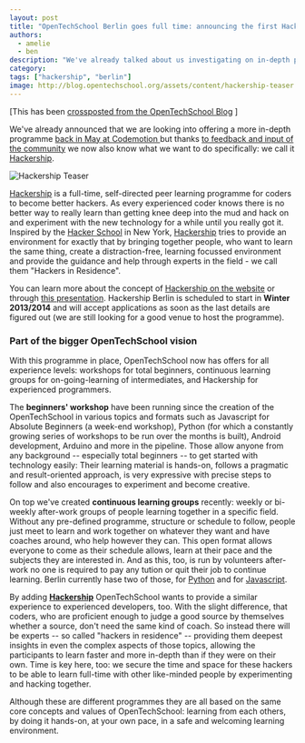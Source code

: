 ```yaml
---
layout: post
title: "OpenTechSchool Berlin goes full time: announcing the first Hackership programme"
authors:
  - amelie
  - ben
description: "We've already talked about us investigating on in-depth programmes before, but now it is official: The OpenTechSchool in Berlin will offer a full-time learning Programme called Hackership. Similar to the programme the Hacker School in New York is running, Hackership is a 4-days-per-week self-directed peer-learning programme going for several weeks to become a better programmer."
category: 
tags: ["hackership", "berlin"]
image: http://blog.opentechschool.org/assets/content/hackership-teaser.png
---
```


[This has been [crossposted from the OpenTechSchool Blog](http://blog.opentechschool.org/2013/08/opentechschool-berlin-goes-full-time-announcing-the-first-hackership-programme.html) ]

We've already announced that we are looking into offering a more in-depth programme [back in May at Codemotion ](http://blog.opentechschool.org/2013/05/presenting-at-codemotion-the-state-of-tech-education.html) but thanks [to feedback and input of the community](http://blog.opentechschool.org/2013/06/lets-talk-about-an-in-depth-programme.html) we now also know what we want to do specifically: we call it [Hackership](http://www.hackership.org/).

![Hackership Teaser](http://blog.opentechschool.org/assets/content/hackership-teaser.png)

[Hackership](http://www.hackership.org/) is a full-time, self-directed peer learning programme for coders to become better hackers. As every experienced coder knows there is no better way to really learn than getting knee deep into the mud and hack on and experiment with the new technology for a while until you really got it. Inspired by the [Hacker School](https://www.hackerschool.com/) in New York, [Hackership](http://www.hackership.org/) tries to provide an environment for exactly that by bringing together people, who want to learn the same thing, create a distraction-free, learning focussed environment and provide the guidance and help through experts in the field - we call them "Hackers in Residence".

You can learn more about the concept of [Hackership on the website](http://www.hackership.org/) or through [this presentation](http://hackership.github.io/slides/presentations/hackership/?full#Cover). Hackership Berlin is scheduled to start in **Winter 2013/2014** and will accept applications as soon as the last details are figured out (we are still looking for a good venue to host the programme).

### Part of the bigger OpenTechSchool vision
With this programme in place, OpenTechSchool now has offers for all experience levels: workshops for total beginners, continuous learning groups for on-going-learning of intermediates, and Hackership for experienced programmers.

The **beginners' workshop** have been running since the creation of the OpenTechSchool in various topics and formats such as Javascript for Absolute Beginners (a week-end workshop), Python (for which a constantly growing series of workshops to be run over the months is built), Android development, Arduino and more in the pipeline. Those allow anyone from any background -- especially total beginners -- to get started with technology easily: Their learning material is hands-on, follows a pragmatic and result-oriented approach, is very expressive  with precise steps to follow and also encourages to experiment and become creative.

On top we've created **continuous learning groups** recently: weekly or bi-weekly after-work groups of people learning together in a specific field. Without any pre-defined programme, structure or schedule to follow, people just meet to learn and work together on whatever they want and have coaches around, who help however they can. This open format allows everyone to come as their schedule allows, learn at their pace and the subjects they are interested in. And as this, too, is run by volunteers after-work no one is required to pay any tution or quit their job to continue learning. Berlin currently hase two of those, for [Python](http://www.meetup.com/opentechschool-berlin/events/dwwbjgyrlbjc/) and for [Javascript](http://www.meetup.com/opentechschool-berlin/events/134245462/).

By adding **[Hackership](http://www.hackership.org/)** OpenTechSchool wants to provide a similar experience to experienced developers, too. With the slight difference, that coders, who are proficient enough to judge a good source by themselves whether a source, don't need the same kind of coach. So instead there will be experts -- so called "hackers in residence" -- providing them deepest insights in even the complex aspects of those topics, allowing the participants to learn faster and more in-depth than if they were on their own. Time is key here, too: we secure the time and space for these hackers to be able to learn full-time with other like-minded people by experimenting and hacking together. 

Although these are different programmes they are all based on the same core concepts and values of OpenTechSchool: learning from each others, by doing it hands-on, at your own pace, in a safe and welcoming learning environment.